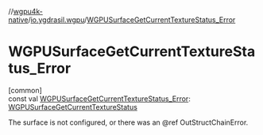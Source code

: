 //[wgpu4k-native](../../index.md)/[io.ygdrasil.wgpu](index.md)/[WGPUSurfaceGetCurrentTextureStatus_Error](-w-g-p-u-surface-get-current-texture-status_-error.md)

# WGPUSurfaceGetCurrentTextureStatus_Error

[common]\
const val [WGPUSurfaceGetCurrentTextureStatus_Error](-w-g-p-u-surface-get-current-texture-status_-error.md): [WGPUSurfaceGetCurrentTextureStatus](-w-g-p-u-surface-get-current-texture-status/index.md)

The surface is not configured, or there was an @ref OutStructChainError.
